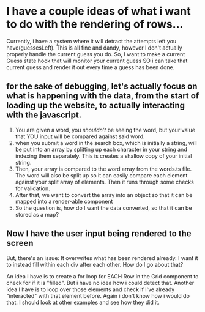 # I have a couple ideas of what i want to do with the rendering of rows...

Currently, i have a system where it will detract the attempts left you have(guessesLeft). This is all fine and dandy, however I don't actually properly handle the current guess you do. So, I want to make a current Guess state hook that will monitor your current guess SO i can take that current guess and render it out every time a guess has been done.

## for the sake of debugging, let's actually focus on what is happening with the data, from the start of loading up the website, to actually interacting with the javascript.

1. You are given a word, you *shouldn't* be seeing the word, but your value that YOU input will be compared against said word.
2. when you submit a word in the search box, which is initially a string, will be put into an array by splitting up each character in your string and indexing them separately. This is creates a shallow copy of your initial string.
3. Then, your array is compared to the word array from the words.ts file. The word will also be split up so it can easily compare each element against your split array of elements. Then it runs through some checks for validation.
4. After that, we want to convert the array into an object so that it can be mapped into a render-able component
5. So the question is, how do I want the data converted, so that it can be stored as a map?

## Now I have the user input being rendered to the screen

But, there's an issue: It overwrites what has been rendered already. I want it to instead fill within each div after each other. How do I go about that? 

An idea I have is to create a for loop for EACH Row in the Grid component to check for if it is "filled". But i have no idea how i could detect that. 
Another idea I have is to loop over those elements and check if I've already "interacted" with that element before. Again i don't know how i would do that. I should look at other examples and see how they did it.
